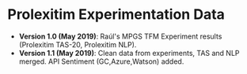 # Prolexitim Experimentation Data

- **Version 1.0 (May 2019)**: Raúl's MPGS TFM Experiment results (Prolexitim TAS-20, Prolexitim NLP). 
- **Version 1.1 (May 2019)**: Clean data from experiments, TAS and NLP merged. API Sentiment (GC,Azure,Watson) added. 

